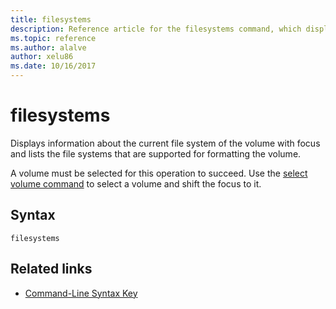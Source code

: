 ```yaml
---
title: filesystems
description: Reference article for the filesystems command, which displays information about the current file system of the volume with focus and lists the file systems that are supported for formatting the volume.
ms.topic: reference
ms.author: alalve
author: xelu86
ms.date: 10/16/2017
---
```


# filesystems

Displays information about the current file system of the volume with focus and lists the file systems that are supported for formatting the volume.

A volume must be selected for this operation to succeed. Use the [select volume command](select-volume.md) to select a volume and shift the focus to it.

## Syntax

```
filesystems
```

## Related links

- [Command-Line Syntax Key](command-line-syntax-key.md)
